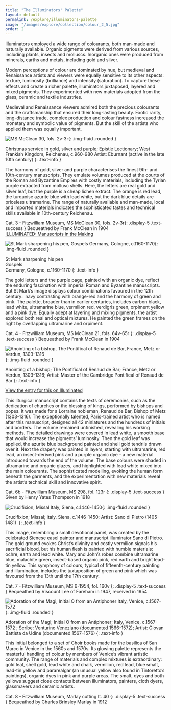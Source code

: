 ```yaml
---
title: "The Illuminators' Palette"
layout: default
permalink: /explore/illuminators-palette
image: "/images/explore/collection/colour_2_5.jpg"
order: 2
---
```


Illuminators employed a wide range of colourants, both man-made and naturally available. Organic pigments were derived from various sources, including plants, insects and molluscs. Inorganic ones were produced from minerals, earths and metals, including gold and silver. 

Modern perceptions of colour are dominated by hue, but medieval and Renaissance artists and viewers were equally sensitive to its other aspects: texture, luminosity (brilliance) and intensity (saturation). To capture these effects and create a richer palette, illuminators juxtaposed, layered and mixed pigments. They experimented with new materials adopted from the glass, ceramic and textile industries.

Medieval and Renaissance viewers admired both the precious colourants and the craftsmanship that ensured their long-lasting beauty. Exotic rarity, long-distance trade, complex production and colour fastness increased the monetary and symbolic value of pigments. But the skill of the artists who applied them was equally important. 

![MS McClean 30, fols. 2v-3r]({{site.baseurl}}/images/explore/colour_2_1.jpg){: .img-fluid .rounded }

Christmas service in gold, silver and purple; Epistle Lectionary; West Frankish Kingdom, Reichenau, c.960-980 Artist: Eburnant (active in the late 10th century)
{: .text-info }

The harmony of gold, silver and purple characterises the finest 9th- and 10th-century manuscripts. They emulate volumes produced at the courts of the Roman and Byzantine Empires with costly materials, including the Tyrian purple extracted from mollusc shells. Here, the letters are real gold and silver leaf, but the purple is a cheap lichen extract. The orange is red lead, the turquoise azurite blue with lead white, but the dark blue details are priceless ultramarine. The range of naturally available and man-made, local and imported materials indicates the sophisticated tastes and technical skills available in 10th-century Reichenau.

Cat. 3 - Fitzwilliam Museum, MS McClean 30, fols. 2v-3r{: .display-5 .text-success }
Bequeathed by Frank McClean in 1904  
[ILLUMINATED: Manuscripts in the Making](http://www.fitzmuseum.cam.ac.uk/illuminated/manuscript/discover/the-reichenau-epistolary)

![St Mark sharpening his pen, Gospels Germany, Cologne, c.1160-1170]({{site.baseurl}}/images/explore/colour_2_3.jpg){: .img-fluid .rounded }

St Mark sharpening his pen  
Gospels  
Germany, Cologne, c.1160-1170
{: .text-info }

The gold letters and the purple page, painted with an organic dye, reflect the enduring fascination with imperial Roman and Byzantine manuscripts. But St Mark’s image displays colour combinations favoured in the 12th century:  navy contrasting with orange-red and the harmony of green and pink. The palette, broader than in earlier centuries, includes carbon black, lead white, ultramarine blue, vermilion red, verdigris green, orpiment yellow and a pink dye. Equally adept at layering and mixing pigments, the artist explored both real and optical mixtures. He painted the green frames on the right by overlapping ultramarine and orpiment.

Cat. 4 - Fitzwilliam Museum, MS McClean 21, fols. 64v-65r
{: .display-5 .text-success }
Bequeathed by Frank McClean in 1904

![Anointing of a bishop, The Pontifical of Renaud de Bar, France, Metz or Verdun, 1303-1316]({{site.baseurl}}/images/explore/colour_2_3a.jpg){: .img-fluid .rounded }

Anointing of a bishop; The Pontifical of Renaud de Bar; France, Metz or Verdun, 1303-1316; Artist: Master of the Cambridge Pontifical of Renaud de Bar
{: .text-info }

[View the entry for this on Illuminated](http://www.fitzmuseum.cam.ac.uk/illuminated/manuscript/discover/the-pontifical-of-renaud-de-bar)

This liturgical manuscript contains the texts of ceremonies, such as the dedication of churches or the blessing of kings, performed by bishops and popes. It was made for a Lorraine nobleman, Renaud de Bar, Bishop of Metz (1303-1316). The exceptionally talented, Paris-trained artist who is named after this manuscript, designed all 42 miniatures and the hundreds of initials and borders. The volume remained unfinished, revealing his working methods. The detailed drawings were covered in lead white, a smooth base that would increase the pigments’ luminosity. Then the gold leaf was applied, the azurite blue background painted and shell gold tendrils drawn over it. Next the drapery was painted in layers, starting with ultramarine, red lead, an insect-derived pink and a purple organic dye – a new material introduced towards the end of the volume. The base colours were shaded in ultramarine and organic glazes, and highlighted with lead white mixed into the main colourants. The sophisticated modelling, evoking the human form beneath the garments, and the experimentation with new materials reveal the artist’s technical skill and innovative spirit. 

Cat. 6b - Fitzwilliam Museum, MS 298, fol. 123r
{: .display-5 .text-success }
Given by Henry Yates Thompson in 1918  


![Crucifixion, Missal Italy, Siena, c.1446-1450]({{site.baseurl}}/images/explore/colour_2_4.jpg){: .img-fluid .rounded }

Crucifixion; Missal; Italy, Siena, c.1446-1450; Artist: Sano di Pietro (1405-1481) 
{: .text-info }

This image, resembling a small devotional panel, was created by the celebrated Sienese easel painter and manuscript illuminator Sano di Pietro. The gold ground evokes Christ’s divinity and costly vermilion signals his sacrificial blood, but his human flesh is painted with humble materials: ochre, earth and lead white. Mary and John’s robes combine ultramarine blue, malachite green, insect-based organic pink, red earth and bright lead-tin yellow. This symphony of colours, typical of fifteenth-century painting and illumination, includes the juxtaposition of green and pink which was favoured from the 13th until the 17th century.

Cat. 7 - Fitzwilliam Museum, MS 6-1954, fol. 160v
{: .display-5 .text-success }
Bequeathed by Viscount Lee of Fareham in 1947, received in 1954

![Adoration of the Magi, Initial O from an Antiphoner  Italy, Venice, c.1567-1572]({{site.baseurl}}/images/explore/colour_2_5.jpg){: .img-fluid .rounded }

Adoration of the Magi; Initial O from an Antiphoner; Italy, Venice, c.1567-1572 ; Scribe: Venturino Veneziano (documented 1566-1572); Artist: Giovan Battista da Udine (documented 1567-1576)
{: .text-info }

This initial belonged to a set of Choir books made for the basilica of San Marco in Venice in the 1560s and 1570s. Its glowing palette represents the masterful handling of colour by members of Venice’s vibrant artistic community. The range of materials and complex mixtures is extraordinary: gold leaf, shell gold, lead white and chalk, vermilion, red lead, blue smalt, lead-tin yellow and pararealgar (an unusual yellow also found in Tintoretto’s paintings), organic dyes in pink and purple areas. The smalt, dyes and both yellows suggest close contacts between illuminators, painters, cloth dyers, glassmakers and ceramic artists. 

Cat. 8 - Fitzwilliam Museum, Marlay cutting It. 40
{: .display-5 .text-success }
Bequeathed by Charles Brinsley Marlay in 1912

